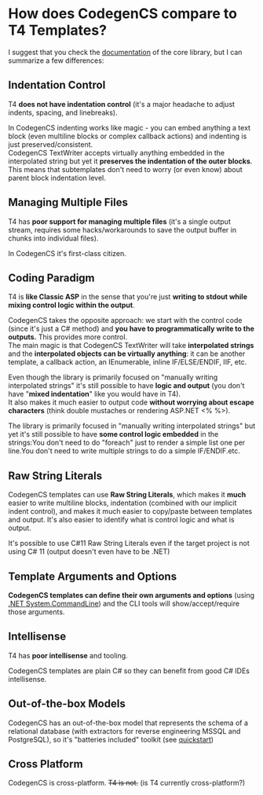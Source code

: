 # How does CodegenCS compare to T4 Templates?

I suggest that you check the [documentation](https://github.com/CodegenCS/CodegenCS/tree/master/src/Core/CodegenCS) of the core library, but I can summarize a few differences:


## Indentation Control

T4 **does not have indentation control** (it's a major headache to adjust indents, spacing, and linebreaks).  

In CodegenCS indenting works like magic - you can embed anything a text block (even multiline blocks or complex callback actions) and indenting is just preserved/consistent.  
CodegenCS TextWriter accepts virtually anything embedded in the interpolated string but yet it **preserves the indentation of the outer blocks**.  
This means that subtemplates don't need to worry (or even know) about parent block indentation level.


## Managing Multiple Files

T4 has **poor support for managing multiple files** (it's a single output stream, requires some hacks/workarounds to save the output buffer in chunks into individual files).  

In CodegenCS it's first-class citizen.

## Coding Paradigm

T4 is **like Classic ASP** in the sense that you're just **writing to stdout while mixing control logic within the output**.  

CodegenCS takes the opposite approach: we start with the control code (since it's just a C# method) and **you have to programmatically write to the outputs.** This provides more control.  
The main magic is that CodegenCS TextWriter will take **interpolated strings** and the **interpolated objects can be virtually anything**: it can be another template, a callback action, an IEnumerable, inline IF/ELSE/ENDIF, IIF, etc.

Even though the library is primarily focused on "manually writing interpolated strings" it's still possible to have **logic and output** (you don't have "**mixed indentation**" like you would have in T4).  
It also makes it much easier to output code **without worrying about escape characters** (think double mustaches or rendering ASP.NET <% %>).  

The library is primarily focused in "manually writing interpolated strings" but yet it's still possible to have **some control logic embedded** in the strings:You don't need to do "foreach" just to render a simple list one per line.You don't need to write multiple strings to do a simple IF/ENDIF.etc.

## Raw String Literals

CodegenCS templates can use **Raw String Literals**, which makes it **much** easier to write multiline blocks, indentation (combined with our implicit indent control), and makes it much easier to copy/paste between templates and output. It's also easier to identify what is control logic and what is output.

It's possible to use C#11 Raw String Literals even if the target project is not using C# 11 (output doesn't even have to be .NET)


## Template Arguments and Options

**CodegenCS templates can define their own arguments and options** (using [.NET System.CommandLine](https://docs.microsoft.com/en-us/dotnet/standard/commandline/define-commands#define-options)) and the CLI tools will show/accept/require those arguments.

## Intellisense

T4 has **poor intellisense** and tooling.

CodegenCS templates are plain C# so they can benefit from good C# IDEs intellisense.

## Out-of-the-box Models

CodegenCS has an out-of-the-box model that represents the schema of a relational database (with extractors for reverse engineering MSSQL and PostgreSQL), so it's "batteries included" toolkit (see [quickstart](https://github.com/CodegenCS/CodegenCS/tree/master/src/dotnet-codegencs#quickstart))


## Cross Platform

CodegenCS is cross-platform. ~~T4 is not.~~ (is T4 currently cross-platform?)
